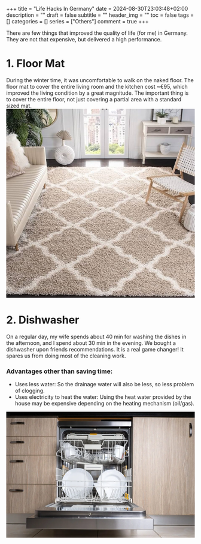 +++
title = "Life Hacks In Germany"
date = 2024-08-30T23:03:48+02:00
description = ""
draft = false
subtitle = ""
header_img = ""
toc = false
tags = []
categories = []
series = ["Others"]
comment = true
+++

There are few things that improved the quality of life (for me) in Germany. They are not that expensive, but delivered a high performance.

# 1. Floor Mat
During the winter time, it was uncomfortable to walk on the naked floor. 
The floor mat to cover the entire living room and the kitchen cost ~€95, which improved the living condition by a great magnitude.
The important thing is to cover the entire floor, not just covering a partial area with a standard sized mat.
<img src="img/FloorMat.jpg" title="Floor Mat" width="700">  

# 2. Dishwasher
On a regular day, my wife spends about 40 min for washing the dishes in the afternoon, and I spend about 30 min in the evening.
We bought a dishwasher upon friends recommendations. 
It is a real game changer! It spares us from doing most of the cleaning work.
### Advantages other than saving time:
* Uses less water: So the drainage water will also be less, so less problem of clogging.
* Uses electricity to heat the water: Using the heat water provided by the house may be expensive depending on the heating mechanism (oil/gas).

<img src="img/DishWasher.jpg" title="Dish Washer" width="700">  
